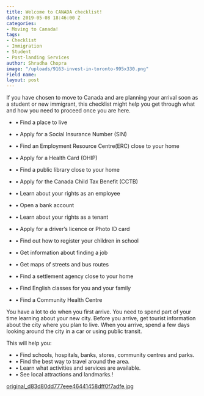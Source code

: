 ```yaml
---
title: Welcome to CANADA checklist!
date: 2019-05-08 18:46:00 Z
categories:
- Moving to Canada!
tags:
- Checklist
- Immigration
- Student
- Post-landing Services
author: Shradha Chopra
image: "/uploads/9163-invest-in-toronto-995x330.png"
Field name: 
layout: post
---
```


If you have chosen to move to Canada and are planning your arrival soon as a student or new immigrant, this checklist might help you get through what and how you need to proceed once you are here.

* • Find a place to live

* • Apply for a Social Insurance Number (SIN)

* • Find an Employment Resource Centre(ERC) close to your home

* • Apply for a Health Card (OHIP)

* • Find a public library close to your home

* • Apply for the Canada Child Tax Benefit (CCTB)

* • Learn about your rights as an employee

* • Open a bank account

* • Learn about your rights as a tenant

* • Apply for a driver’s licence or Photo ID card

* • Find out how to register your children in school

* • Get information about finding a job

* • Get maps of streets and bus routes

* • Find a settlement agency close to your home

* • Find English classes for you and your family

* • Find a Community Health Centre

You have a lot to do when you first arrive. You need to spend part of your time learning about your new city.
Before you arrive, get tourist information about the city where you plan to live. When you arrive, spend a few days looking around the city in a car or using public transit.

This will help you:
* • Find schools, hospitals, banks, stores, community centres and parks.
* • Find the best way to travel around the area.
* • Learn what activities and services are available.
* • See local attractions and landmarks.!

[original_d83d80dd777eee46441458dff0f7adfe.jpg](/uploads/original_d83d80dd777eee46441458dff0f7adfe.jpg)
